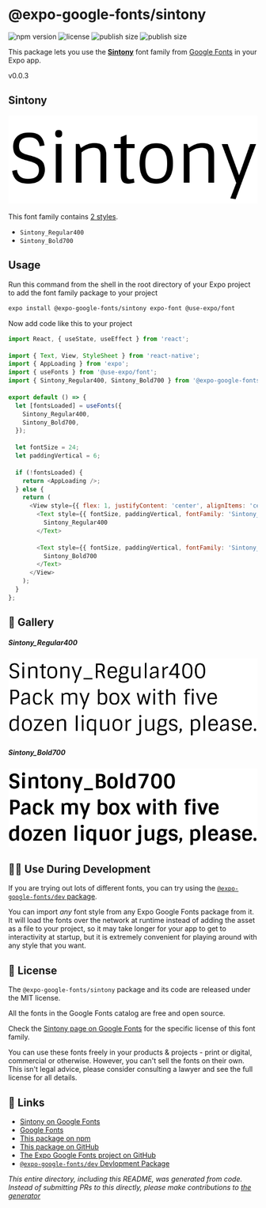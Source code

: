 # @expo-google-fonts/sintony

![npm version](https://flat.badgen.net/npm/v/@expo-google-fonts/sintony)
![license](https://flat.badgen.net/github/license/expo/google-fonts)
![publish size](https://flat.badgen.net/packagephobia/install/@expo-google-fonts/sintony)
![publish size](https://flat.badgen.net/packagephobia/publish/@expo-google-fonts/sintony)

This package lets you use the [**Sintony**](https://fonts.google.com/specimen/Sintony) font family from [Google Fonts](https://fonts.google.com/) in your Expo app.

v0.0.3

## Sintony

![Sintony](./font-family.png)

This font family contains [2 styles](#-gallery).

- `Sintony_Regular400`
- `Sintony_Bold700`

## Usage

Run this command from the shell in the root directory of your Expo project to add the font family package to your project
```sh
expo install @expo-google-fonts/sintony expo-font @use-expo/font
```

Now add code like this to your project
```js
import React, { useState, useEffect } from 'react';

import { Text, View, StyleSheet } from 'react-native';
import { AppLoading } from 'expo';
import { useFonts } from '@use-expo/font';
import { Sintony_Regular400, Sintony_Bold700 } from '@expo-google-fonts/sintony';

export default () => {
  let [fontsLoaded] = useFonts({
    Sintony_Regular400,
    Sintony_Bold700,
  });

  let fontSize = 24;
  let paddingVertical = 6;

  if (!fontsLoaded) {
    return <AppLoading />;
  } else {
    return (
      <View style={{ flex: 1, justifyContent: 'center', alignItems: 'center' }}>
        <Text style={{ fontSize, paddingVertical, fontFamily: 'Sintony_Regular400' }}>
          Sintony_Regular400
        </Text>

        <Text style={{ fontSize, paddingVertical, fontFamily: 'Sintony_Bold700' }}>
          Sintony_Bold700
        </Text>
      </View>
    );
  }
};

```

## 🔡 Gallery

##### Sintony_Regular400
![Sintony_Regular400](./69767c8fec4cb9cf66b8022ffc9f15e99f1b4f6a15c1412ba8974fd55969ffa1.ttf.png)

##### Sintony_Bold700
![Sintony_Bold700](./9c0d2538023d9d221278dc34698930aa90cd23ba0e8b8516986c6c7d88e03a3b.ttf.png)


## 👩‍💻 Use During Development

If you are trying out lots of different fonts, you can try using the [`@expo-google-fonts/dev` package](https://github.com/expo/google-fonts/tree/master/font-packages/dev#readme).

You can import *any* font style from any Expo Google Fonts package from it. It will load the fonts
over the network at runtime instead of adding the asset as a file to your project, so it may take longer
for your app to get to interactivity at startup, but it is extremely convenient
for playing around with any style that you want.

## 📖 License

The `@expo-google-fonts/sintony` package and its code are released under the MIT license.

All the fonts in the Google Fonts catalog are free and open source.

Check the [Sintony page on Google Fonts](https://fonts.google.com/specimen/Sintony) for the specific license of this font family.

You can use these fonts freely in your products & projects - print or digital, commercial or otherwise. However, you can't sell the fonts on their own. This isn't legal advice, please consider consulting a lawyer and see the full license for all details.

## 🔗 Links

- [Sintony on Google Fonts](https://fonts.google.com/specimen/Sintony)
- [Google Fonts](https://fonts.google.com/)
- [This package on npm](https://www.npmjs.com/package/@expo-google-fonts/sintony)
- [This package on GitHub](https://github.com/expo/google-fonts/tree/master/font-packages/sintony)
- [The Expo Google Fonts project on GitHub](https://github.com/expo/google-fonts)
- [`@expo-google-fonts/dev` Devlopment Package](https://github.com/expo/google-fonts/tree/master/font-packages/dev)


*This entire directory, including this README, was generated from code. Instead of submitting PRs to this directly, please make contributions to [the generator](https://github.com/expo/google-fonts/tree/master/packages/generator)*
